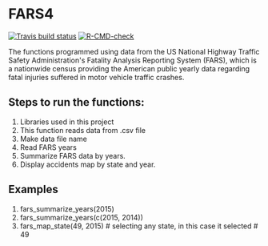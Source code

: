 # FARS4

<!-- badges: start -->
[![Travis build status](https://travis-ci.com/egarx/FARS4.svg?branch=master)](https://travis-ci.com/egarx/FARS4)
[![R-CMD-check](https://github.com/egarx/FARS4/workflows/R-CMD-check/badge.svg)](https://github.com/egarx/FARS4/FARS4/actions)
<!-- badges: end -->

The functions programmed using data from the US National Highway Traffic Safety Administration's Fatality Analysis Reporting System (FARS), which is a nationwide census providing the American public yearly data regarding fatal injuries suffered in motor vehicle traffic crashes. 

## Steps to run the functions:

1. Libraries used in this project
2. This function reads data from .csv file
3. Make data file name
4. Read FARS years
5. Summarize FARS data by years.
6. Display accidents map by state and year.

## Examples

1. fars_summarize_years(2015)
2. fars_summarize_years(c(2015, 2014))
3. fars_map_state(49, 2015) # selecting any state, in this case it selected # 49

